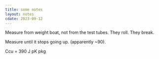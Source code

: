 ```yaml
---
title: some notes
layout: notes
cdate: 2023-09-12
---
```


Measure from weight boat, not from the test tubes. They roll. They break.

Measure until it stops going up. (apparently ~90).

Ccu = 390 J pK pkg
